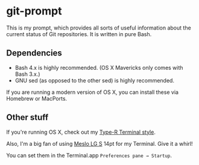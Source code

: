 # git-prompt

This is my prompt, which provides all sorts of useful information about the current status of Git repositories. It is written in pure Bash.

## Dependencies

* Bash 4.x is highly recommended. (OS X Mavericks only comes with Bash 3.x.)
* GNU sed (as opposed to the other sed) is highly recommended.

If you are running a modern version of OS X, you can install these via Homebrew or MacPorts.

## Other stuff

If you're running OS X, check out my [Type-R Terminal style](https://github.com/skyzyx/terminal-style).

Also, I'm a big fan of using [Meslo LG S](https://github.com/andreberg/Meslo-Font) 14pt for my Terminal. Give it a whirl!

You can set them in the Terminal.app `Preferences pane → Startup`.
